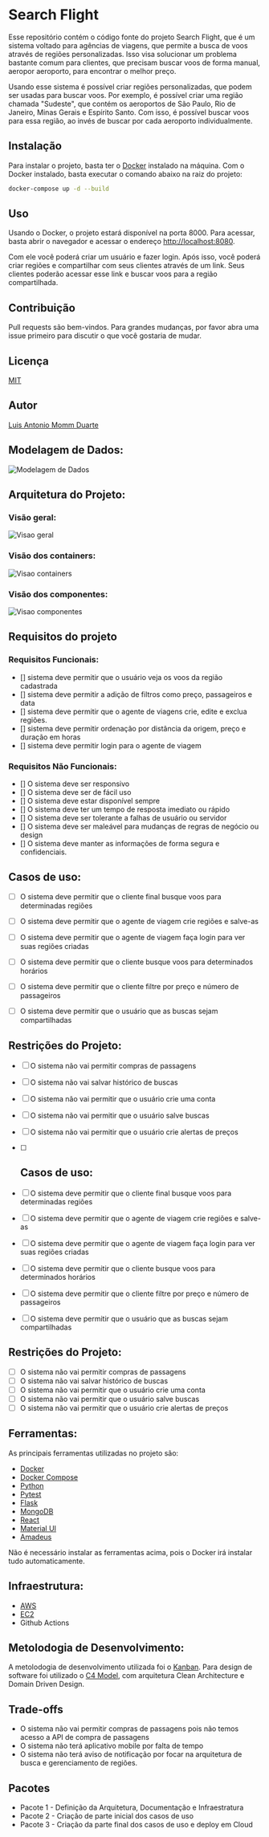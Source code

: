 # Search Flight


Esse repositório contém o código fonte do projeto Search Flight, que é um sistema voltado para agências de viagens, que permite a busca de voos através de regiões personalizadas. Isso visa solucionar um problema bastante comum para clientes, que precisam buscar voos de forma manual, aeropor aeroporto, para encontrar o melhor preço.

Usando esse sistema é possível criar regiões personalizadas, que podem ser usadas para buscar voos. Por exemplo, é possível criar uma região chamada "Sudeste", que contém os aeroportos de São Paulo, Rio de Janeiro, Minas Gerais e Espírito Santo. Com isso, é possível buscar voos para essa região, ao invés de buscar por cada aeroporto individualmente.

## Instalação

Para instalar o projeto, basta ter o [Docker](https://www.docker.com/) instalado na máquina. Com o Docker instalado, basta executar o comando abaixo na raiz do projeto:

```bash
docker-compose up -d --build 
```

## Uso

Usando o Docker, o projeto estará disponível na porta 8000. Para acessar, basta abrir o navegador e acessar o endereço [http://localhost:8080](http://localhost:8080).

Com ele você poderá criar um usuário e fazer login. Após isso, você poderá criar regiões e compartilhar com seus clientes através de um link. Seus clientes poderão acessar esse link e buscar voos para a região compartilhada.


## Contribuição

Pull requests são bem-vindos. Para grandes mudanças, por favor abra uma issue primeiro para discutir o que você gostaria de mudar.

## Licença

[MIT](https://choosealicense.com/licenses/mit/)

## Autor

[Luis Antonio Momm Duarte](luismomm@gmail.com)

## Modelagem de Dados:

![Modelagem de Dados](server/docs/der.png)

## Arquitetura do Projeto:

### Visão geral:

![Visao geral](server/docs/img.png)

### Visão dos containers:

![Visao containers](server/docs/img_1.png)

### Visão dos componentes:

![Visao componentes](server/docs/c4-componentes.png)

## Requisitos do projeto 

### Requisitos Funcionais: 

- [] sistema deve permitir que o usuário veja os voos da região cadastrada
- [] sistema deve permitir a adição de filtros como preço, passageiros e data
- [] sistema deve permitir que o agente de viagens crie, edite e exclua regiões.
- [] sistema deve permitir ordenação por distância da origem, preço e duração em horas
- [] sistema deve permitir login para o agente de viagem

### Requisitos Não Funcionais:

- [] O sistema deve ser responsivo
- [] O sistema deve ser de fácil uso 
- [] O sistema deve estar disponível sempre
- [] O sistema deve ter um tempo de resposta imediato ou rápido
- [] O sistema deve ser tolerante a falhas de usuário ou servidor
- [] O sistema deve ser maleável para mudanças de regras de negócio ou design
- [] O sistema deve manter as informações de forma segura e confidenciais.

## Casos de uso:

- [ ] O sistema deve permitir que o cliente final busque voos para determinadas regiões
- [ ] O sistema deve permitir que o agente de viagem crie regiões e salve-as
- [ ] O sistema deve permitir que o agente de viagem faça login para ver suas regiões criadas
- [ ] O sistema deve permitir que o cliente busque voos para determinados horários
- [ ] O sistema deve permitir que o cliente filtre por preço e número de passageiros
- [ ] O sistema deve permitir que o usuário que as buscas sejam compartilhadas


## Restrições do Projeto:

- [ ] O sistema não vai permitir compras de passagens
- [ ] O sistema não vai salvar histórico de buscas
- [ ] O sistema não vai permitir que o usuário crie uma conta
- [ ] O sistema não vai permitir que o usuário salve buscas
- [ ] O sistema não vai permitir que o usuário crie alertas de preços
- [ ] ## Casos de uso:

- [ ] O sistema deve permitir que o cliente final busque voos para determinadas regiões
- [ ] O sistema deve permitir que o agente de viagem crie regiões e salve-as
- [ ] O sistema deve permitir que o agente de viagem faça login para ver suas regiões criadas
- [ ] O sistema deve permitir que o cliente busque voos para determinados horários
- [ ] O sistema deve permitir que o cliente filtre por preço e número de passageiros
- [ ] O sistema deve permitir que o usuário que as buscas sejam compartilhadas


## Restrições do Projeto:

- [ ] O sistema não vai permitir compras de passagens
- [ ] O sistema não vai salvar histórico de buscas
- [ ] O sistema não vai permitir que o usuário crie uma conta
- [ ] O sistema não vai permitir que o usuário salve buscas
- [ ] O sistema não vai permitir que o usuário crie alertas de preços

## Ferramentas: 

As principais ferramentas utilizadas no projeto são:

- [Docker](https://www.docker.com/)
- [Docker Compose](https://docs.docker.com/compose/)
- [Python](https://www.python.org/)
- [Pytest](https://docs.pytest.org/en/stable/)
- [Flask](https://flask.palletsprojects.com/en/1.1.x/)
- [MongoDB](https://www.mongodb.com/)
- [React](https://reactjs.org/)
- [Material UI](https://material-ui.com/)
- [Amadeus](https://developers.amadeus.com/)

Não é necessário instalar as ferramentas acima, pois o Docker irá instalar tudo automaticamente.

## Infraestrutura:

- [AWS](https://aws.amazon.com/pt/)
- [EC2](https://aws.amazon.com/pt/ec2/)
- Github Actions

## Metolodogia de Desenvolvimento:

A metolodogia de desenvolvimento utilizada foi o [Kanban](https://pt.wikipedia.org/wiki/Kanban_(desenvolvimento_de_software)).
Para design de software foi utilizado o [C4 Model](https://c4model.com/), com arquitetura Clean Architecture e Domain Driven Design.


## Trade-offs

- O sistema não vai permitir compras de passagens pois não temos acesso a API de compra de passagens
- O sistema não terá aplicativo mobile por falta de tempo 
- O sistema não terá aviso de notificação por focar na arquitetura de busca e gerenciamento de regiões.


## Pacotes

- Pacote 1 - Definição da Arquitetura, Documentação e Infraestratura
- Pacote 2 - Criação de parte inicial dos casos de uso
- Pacote 3 - Criação da parte final dos casos de uso e deploy em Cloud
